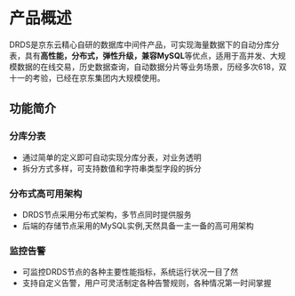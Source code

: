 # 产品概述

DRDS是京东云精心自研的数据库中间件产品，可实现海量数据下的自动分库分表，具有**高性能，分布式，弹性升级，兼容MySQL**等优点，适用于高并发、大规模数据的在线交易，历史数据查询，自动数据分片等业务场景，历经多次618，双十一的考验，已经在京东集团内大规模使用。

## 功能简介
### 分库分表
- 通过简单的定义即可自动实现分库分表，对业务透明
- 拆分方式多样，可支持数值和字符串类型字段的拆分

### 分布式高可用架构
- DRDS节点采用分布式架构，多节点同时提供服务
- 后端的存储节点采用的MySQL实例,天然具备一主一备的高可用架构

### 监控告警
- 可监控DRDS节点的各种主要性能指标，系统运行状况一目了然
- 支持自定义告警，用户可灵活制定各种告警规则，各种情况第一时间掌握
